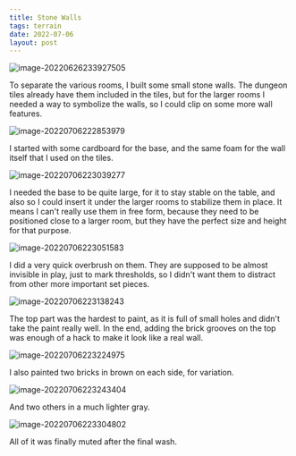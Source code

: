 ```yaml
---
title: Stone Walls
tags: terrain
date: 2022-07-06
layout: post
---
```


![image-20220626233927505](image-20220626233927505.e1f5276304.jpeg)

To separate the various rooms, I built some small stone walls. The dungeon tiles already have them included in the tiles, but for the larger rooms I needed a way to symbolize the walls, so I could clip on some more wall features.

![image-20220706222853979](image-20220706222853979.png)

I started with some cardboard for the base, and the same foam for the wall itself that I used on the tiles. 

![image-20220706223039277](image-20220706223039277.png)

I needed the base to be quite large, for it to stay stable on the table, and also so I could insert it under the larger rooms to stabilize them in place. It means I can't really use them in free form, because they need to be positioned close to a larger room, but they have the perfect size and height for that purpose.

![image-20220706223051583](image-20220706223051583.png)

I did a very quick overbrush on them. They are supposed to be almost invisible in play, just to mark thresholds, so I didn't want them to distract from other more important set pieces.

![image-20220706223138243](image-20220706223138243.png)

The top part was the hardest to paint, as it is full of small holes and didn't take the paint really well. In the end, adding the brick grooves on the top was enough of a hack to make it look like a real wall.

![image-20220706223224975](image-20220706223224975.png)

I also painted two bricks in brown on each side, for variation.

![image-20220706223243404](image-20220706223243404.png)

And two others in a much lighter gray.

![image-20220706223304802](image-20220706223304802.png)

All of it was finally muted after the final wash.

